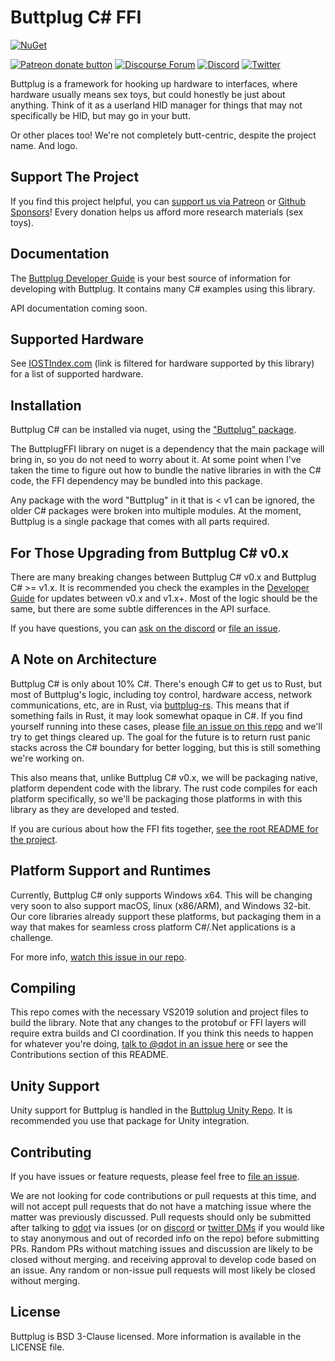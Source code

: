 # Buttplug C# FFI

[![NuGet](https://img.shields.io/nuget/v/Buttplug.svg)](https://www.nuget.org/packages/Buttplug/)

[![Patreon donate button](https://img.shields.io/badge/patreon-donate-yellow.svg)](https://www.patreon.com/qdot)
[![Discourse Forum](https://img.shields.io/badge/discourse-forum-blue.svg)](https://metafetish.club)
[![Discord](https://img.shields.io/discord/353303527587708932.svg?logo=discord)](https://discord.buttplug.io)
[![Twitter](https://img.shields.io/twitter/follow/buttplugio.svg?style=social&logo=twitter)](https://twitter.com/buttplugio)

Buttplug is a framework for hooking up hardware to interfaces, where hardware usually means sex
toys, but could honestly be just about anything. Think of it as a userland HID manager for things
that may not specifically be HID, but may go in your butt. 

Or other places too! We're not completely butt-centric, despite the project name. And logo.

## Support The Project

If you find this project helpful, you can [support us via Patreon](http://patreon.com/qdot) or
[Github Sponsors](https://github.com/sponsors/qdot)! Every donation helps us afford more research materials (sex toys).

## Documentation

The [Buttplug Developer Guide](https://buttplug-developer-guide.docs.buttplug.io) is your best source of information for developing with Buttplug. It contains many C# examples using this library.

API documentation coming soon.

## Supported Hardware

See [IOSTIndex.com](https://iostindex.com/?filtersChanged=1&filter0ButtplugSupport=4) (link is filtered for hardware supported by this library) for a list of supported hardware.

## Installation

Buttplug C# can be installed via nuget, using the ["Buttplug" package](https://www.nuget.org/packages/Buttplug/).

The ButtplugFFI library on nuget is a dependency that the main package will bring in, so you do not need to worry about it. At some point when I've taken the time to figure out how to bundle the native libraries in with the C# code, the FFI dependency may be bundled into this package.

Any package with the word "Buttplug" in it that is < v1 can be ignored, the older C# packages were broken into multiple modules. At the moment, Buttplug is a single package that comes with all parts required.

## For Those Upgrading from Buttplug C# v0.x

There are many breaking changes between Buttplug C# v0.x and Buttplug C# >= v1.x. It is recommended you check the examples in the [Developer Guide](https://buttplug-developer-guide.docs.buttplug.io) for updates between v0.x and v1.x+. Most of the logic should be the same, but there are some subtle differences in the API surface.

If you have questions, you can [ask on the discord](https://discord.buttplug.io) or [file an issue](https://github.com/buttplugio/buttplug-rs-ffi/issues).

## A Note on Architecture

Buttplug C# is only about 10% C#. There's enough C# to get us to Rust, but most of Buttplug's logic, including toy control, hardware access, network communications, etc, are in Rust, via [buttplug-rs](https://github.com/buttplugio/buttplug-rs). This means that if something fails in Rust, it may look somewhat opaque in C#. If you find yourself running into these cases, please [file an issue on this repo](https://github.com/buttplugio/buttplug-rs-ffi) and we'll try to get things cleared up. The goal for the future is to return rust panic stacks across the C# boundary for better logging, but this is still something we're working on.

This also means that, unlike Buttplug C# v0.x, we will be packaging native, platform dependent code with the library. The rust code compiles for each platform specifically, so we'll be packaging those platforms in with this library as they are developed and tested.

If you are curious about how the FFI fits together, [see the root README for the project](https://github.com/buttplugio/buttplug-rs-ffi).

## Platform Support and Runtimes

Currently, Buttplug C# only supports Windows x64. This will be changing very soon to also support macOS, linux (x86/ARM), and Windows 32-bit. Our core libraries already support these platforms, but packaging them in a way that makes for seamless cross platform C#/.Net applications is a challenge. 

For more info, [watch this issue in our repo](https://github.com/buttplugio/buttplug-rs-ffi/issues/40).

## Compiling

This repo comes with the necessary VS2019 solution and project files to build the library. Note that any changes to the protobuf or FFI layers will require extra builds and CI coordination. If you think this needs to happen for whatever you're doing, [talk to @qdot in an issue here](https://github.com/buttplugio/buttplug-rs-ffi/issues) or see the Contributions section of this README.

## Unity Support

Unity support for Buttplug is handled in the [Buttplug Unity Repo](https://github.com/buttplugio/buttplug-unity). It is recommended you use that package for Unity integration.

## Contributing

If you have issues or feature requests, please feel free to [file an issue](https://github.com/buttplugio/buttplug-rs-ffi/issues).

We are not looking for code contributions or pull requests at this time, and will not accept pull requests that do not have a matching issue where the matter was previously discussed. Pull requests should only be submitted after talking to [qdot](https://github.com/qdot) via issues (or on [discord](https://discord.buttplug.io) or [twitter DMs](https://twitter.com/buttplugio) if you would like to stay anonymous and out of recorded info on the repo) before submitting PRs. Random PRs without matching issues and discussion are likely to be closed without merging. and receiving approval to develop code based on an issue. Any random or non-issue pull requests will most likely be closed without merging.

## License

Buttplug is BSD 3-Clause licensed. More information is available in
the LICENSE file.
